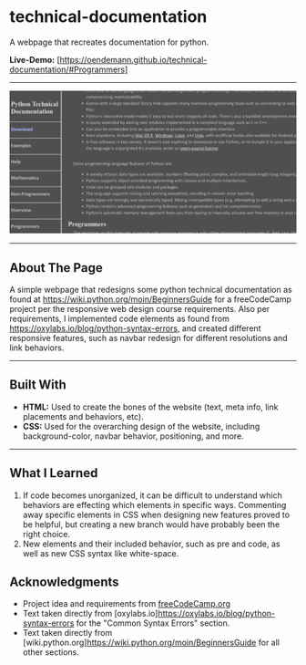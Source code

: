# technical-documentation

A webpage that recreates documentation for python.

**Live-Demo:** [https://oendemann.github.io/technical-documentation/#Programmers]

---

![technical-documentation screenshot](image.png)

---

## About The Page 

A simple webpage that redesigns some python technical documentation as found at https://wiki.python.org/moin/BeginnersGuide for a freeCodeCamp project per the responsive web design course requirements. Also per requirements, I implemented code elements as found from https://oxylabs.io/blog/python-syntax-errors, and created different responsive features, such as navbar redesign for different resolutions and link behaviors.

---

## Built With

* **HTML:** Used to create the bones of the website (text, meta info, link placements and behaviors, etc).
* **CSS:** Used for the overarching design of the website, including background-color, navbar behavior, positioning, and more.

---

## What I Learned

1. If code becomes unorganized, it can be difficult to understand which behaviors are effecting which elements in specific ways. Commenting away specific elements in CSS when designing new features proved to be helpful, but creating a new branch would have probably been the right choice.
2. New elements and their included behavior, such as pre and code, as well as new CSS syntax like white-space.

## Acknowledgments

* Project idea and requirements from [freeCodeCamp.org](https://www.freecodecamp.org/)
* Text taken directly from [oxylabs.io]https://oxylabs.io/blog/python-syntax-errors for the "Common Syntax Errors" section.
* Text taken directly from [wiki.python.org]https://wiki.python.org/moin/BeginnersGuide for all other sections.